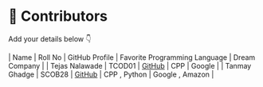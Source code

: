 # 👥 Contributors

Add your details below 👇

| Name | Roll No | GitHub Profile | Favorite Programming Language | Dream Company |
| Tejas Nalawade | TCOD01 | [GitHub](https://github.com/Tejas-Santosh-Nalawade) | CPP | Google |
| Tanmay Ghadge | SCOB28 | [GitHub](https://github.com/Tanmay-g05) | CPP , Python | Google , Amazon |
